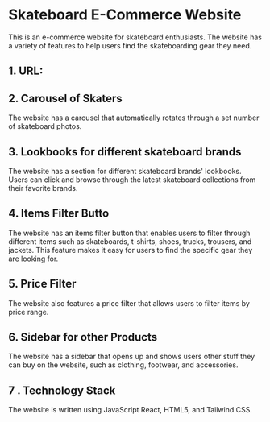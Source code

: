 # Skateboard E-Commerce Website 
This is an e-commerce website for skateboard enthusiasts. The website has a variety of features to help users find the skateboarding gear they need.

## 1. URL: 

## 2. Carousel of Skaters
The website has a carousel that automatically rotates through a set number of skateboard photos. 

## 3. Lookbooks for different skateboard brands
The website has a section for different skateboard brands' lookbooks. Users can click and browse through the latest skateboard collections from their favorite brands.

## 4. Items Filter Butto
The website has an items filter button that enables users to filter through different items such as skateboards, t-shirts, shoes, trucks, trousers, and jackets. This feature makes it easy for users to find the specific gear they are looking for.

## 5.  Price Filter
The website also features a price filter that allows users to filter items by price range. 

## 6. Sidebar for other Products
The website has a sidebar that opens up and shows users other stuff they can buy on the website, such as clothing, footwear, and accessories.

## 7 . Technology Stack
The website is written using JavaScript React, HTML5, and Tailwind CSS. 